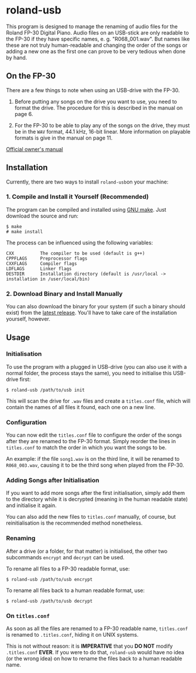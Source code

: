# roland-usb

This program is designed to manage the renaming of audio files for the Roland FP-30 Digital Piano.
Audio files on an USB-stick are only readable to the FP-30 if they have specific names, e. g. "R068_001.wav". But names like these are not truly human-readable and changing the order of the songs or adding a new one as the first one can prove to be very tedious when done by hand.


## On the FP-30

There are a few things to note when using an USB-drive with the FP-30.

1. Before putting any songs on the drive you want to use, you need to format the drive. The procedure for this is described in the manual on page 6.

2. For the FP-30 to be able to play any of the songs on the drive, they must be in the `WAV` format, 44.1 kHz, 16-bit linear. More information on playable formats is give in the manual on page 11.

[Official owner's manual](https://www.roland.com/global/support/by_product/fp-30/owners_manuals/367f2953-5e00-431c-8fd7-9bc663ce1ec8/)


## Installation

Currently, there are two ways to install `roland-usb`on your machine:


### 1. Compile and Install it Yourself (Recommended)

The program can be compiled and installed using [GNU make](https://www.gnu.org/software/make/).
Just download the source and run:

~~~ text
$ make
# make install
~~~

The process can be influenced using the following variables:

~~~ text
CXX          The compiler to be used (default is g++)
CPPFLAGS     Preprocessor flags
CXXFLAGS     Compiler flags
LDFLAGS      Linker flags
DESTDIR      Installation directory (default is /usr/local -> installation in /user/local/bin)
~~~


### 2. Download Binary and Install Manually

You can also download the binary for your system (if such a binary should exist) from the [latest release](https://github.com/tifrueh/roland-usb/releases/latest). You'll have to take care of the installation yourself, however.


## Usage


### Initialisation

To use the program with a plugged in USB-drive (you can also use it with a normal folder, the process stays the same), you need to initialise this USB-drive first:

~~~ text
$ roland-usb /path/to/usb init
~~~

This will scan the drive for `.wav` files and create a `titles.conf` file, which will contain the names of all files it found, each one on a new line.


### Configuration

You can now edit the `titles.conf` file to configure the order of the songs after they are renamed to the FP-30 format. Simply reorder the lines in `titles.conf` to match the order in which you want the songs to be.

An example: if the file `song1.wav` is on the third line, it will be renamed to `R068_003.wav`, causing it to be the third song when played from the FP-30.


### Adding Songs after Initialisation

If you want to add more songs after the first initialisation, simply add them to the directory while it is decrypted (meaning in the human readable state) and initialise it again.

You can also add the new files to `titles.conf` manually, of course, but reinitialisation is the recommended method nonetheless.


### Renaming

After a drive (or a folder, for that matter) is initialised, the other two subcommands `encrypt` and `decrypt` can be used.

To rename all files to a FP-30 readable format, use:
~~~ text
$ roland-usb /path/to/usb encrypt
~~~

To rename all files back to a human readable format, use:
~~~ text
$ roland-usb /path/to/usb decrypt
~~~


### On `titles.conf`

As soon as all the files are renamed to a FP-30 readable name, `titles.conf` is renamed to `.titles.conf`, hiding it on UNIX systems.

This is not without reason: it is **IMPERATIVE** that you **DO NOT** modify `.titles.conf` **EVER**. If you were to do that, `roland-usb` would have no idea (or the wrong idea) on how to rename the files back to a human readable name.
